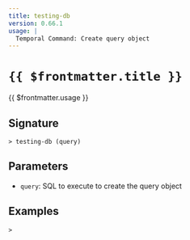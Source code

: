 ```yaml
---
title: testing-db
version: 0.66.1
usage: |
  Temporal Command: Create query object
---
```


# <code>{{ $frontmatter.title }}</code>

<div style='white-space: pre-wrap;'>{{ $frontmatter.usage }}</div>

## Signature

```> testing-db (query)```

## Parameters

 -  `query`: SQL to execute to create the query object

## Examples


```shell
>
```
